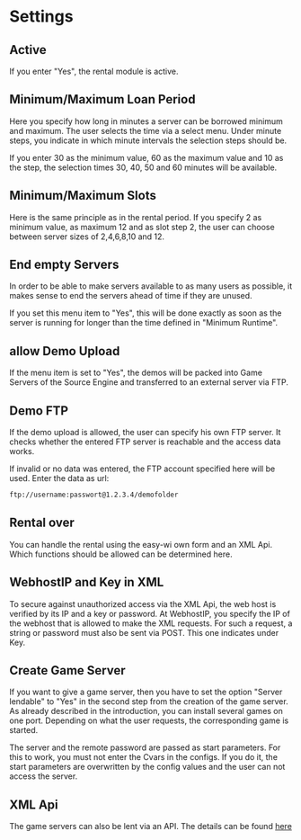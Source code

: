 # Settings

## Active

If you enter "Yes", the rental module is active.

## Minimum/Maximum Loan Period

Here you specify how long in minutes a server can be borrowed minimum and maximum. The user selects the time via a select menu. Under minute steps, you indicate in which minute intervals the selection steps should be.

If you enter 30 as the minimum value, 60 as the maximum value and 10 as the step, the selection times 30, 40, 50 and 60 minutes will be available.

## Minimum/Maximum Slots

Here is the same principle as in the rental period. If you specify 2 as minimum value, as maximum 12 and as slot step 2, the user can choose between server sizes of 2,4,6,8,10 and 12.

## End empty Servers

In order to be able to make servers available to as many users as possible, it makes sense to end the servers ahead of time if they are unused.

If you set this menu item to "Yes", this will be done exactly as soon as the server is running for longer than the time defined in "Minimum Runtime".

## allow Demo Upload

If the menu item is set to "Yes", the demos will be packed into Game Servers of the Source Engine and transferred to an external server via FTP.

## Demo FTP

If the demo upload is allowed, the user can specify his own FTP server. It checks whether the entered FTP server is reachable and the access data works.

If invalid or no data was entered, the FTP account specified here will be used. Enter the data as url:

```sh
ftp://username:passwort@1.2.3.4/demofolder
```

## Rental over

You can handle the rental using the easy-wi own form and an XML Api. Which functions should be allowed can be determined here.

## WebhostIP and Key in XML

To secure against unauthorized access via the XML Api, the web host is verified by its IP and a key or password.
At WebhostIP, you specify the IP of the webhost that is allowed to make the XML requests. For such a request, a string or password must also be sent via POST. This one indicates under Key.

## Create Game Server

If you want to give a game server, then you have to set the option "Server lendable" to "Yes" in the second step from the creation of the game server. As already described in the introduction, you can install several games on one port. Depending on what the user requests, the corresponding game is started.

The server and the remote password are passed as start parameters. For this to work, you must not enter the Cvars in the configs. If you do it, the start parameters are overwritten by the config values ​​and the user can not access the server.

## XML Api

The game servers can also be lent via an API. The details can be found [here](/en/rest-api-verleih-server/)
